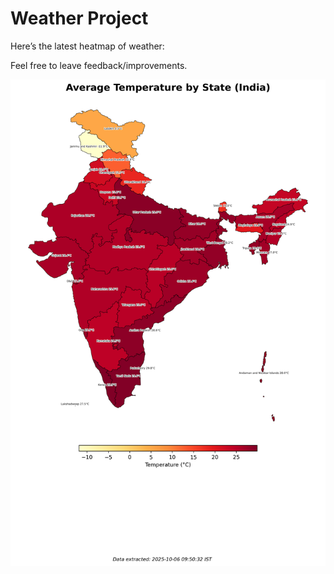 # Weather Project

Here’s the latest heatmap of weather:

Feel free to leave feedback/improvements.

![India Heatmap](docs/assets/india_heatmap.png?v=E34392)
